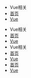 *  Vue相关
  * [首页](README.md)
  * [Vue](nav.md)
-  Vue相关
  - [首页](README.md)
  - [Vue](nav.md)
-  Vue相关
  - [首页](README.md)
  - [Vue](nav.md)
  - [首页](README.md)
  - [Vue](nav.md)